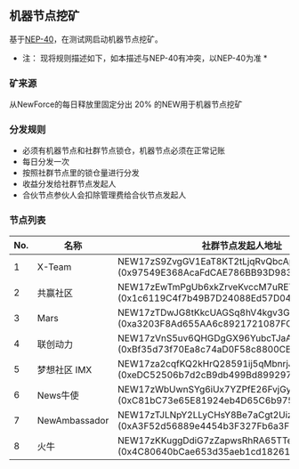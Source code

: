 ## 机器节点挖矿

基于[NEP-40](https://neps.newtonproject.org/neps/nep-40/)，在测试网启动机器节点挖矿。

* 注： 现将规则描述如下，如本描述与NEP-40有冲突，以NEP-40为准 *

### 矿来源

从NewForce的每日释放里固定分出 20%  的NEW用于机器节点挖矿

### 分发规则

- 必须有机器节点和社群节点锁仓，机器节点必须在正常记账
- 每日分发一次
- 按照社群节点里的锁仓量进行分发
- 收益分发给社群节点发起人
- 合伙节点参伙人会扣除管理费给合伙节点发起人

### 节点列表

No. | 名称 | 社群节点发起人地址 | 矿工地址
--|--|--|--
1 | X-Team | NEW17zS9ZvgGV1EaT8KT2tLjqRvQbcApjFot8xj (0x97549E368AcaFdCAE786BB93D98379f1D1561a29) | 0x1d7e06ad19339263a51ee47e11b4ffd10d4a83ba
2 | 共赢社区 | NEW17zEwTmPgUb6xkZrveKvccM7uREYc3NyU7Wy (0x1c6119C4f7b49B7D24088Ed57D04fef50bd162Ca) | 0x1c6119C4f7b49B7D24088Ed57D04fef50bd162Ca
3 | Mars | NEW17zTDwJG8tKkcUAGSq8hV4kgv3Gysxf4ZJmw (0xa3203F8Ad655AA6c8921721087FC576489A00Bf0) | 0xa3203F8Ad655AA6c8921721087FC576489A00Bf0
4 | 联创动力 | NEW17zVnS5uv6QHGDgGX96YubcTJaA4xQwcG1AP (0xBf35d73f70Ea8c74aD0F58c8800CBdE52462536b) | 0xBf35d73f70Ea8c74aD0F58c8800CBdE52462536b
5 | 梦想社区 IMX | NEW17za2cqfKQ2kHrQ28591ij5qMbnrjJjkBAoR (0xeDC52506b7d2cB9db499Bd89929763b5F311b7E6) | 0xeDC52506b7d2cB9db499Bd89929763b5F311b7E6
6 | News牛使 | NEW17zWbUwnSYg6iUx7YZPfE26FvjGydavVcFqK (0xC81bC73e65E81924eb4D65C6b975D49112595eE9) | 0xC81bC73e65E81924eb4D65C6b975D49112595eE9
7 | NewAmbassador | NEW17zTJLNpY2LLyCHsY8Be7aCgt2UizbRufFzP (0xA3F52d56889e4454b3F327Fb6a3F5Ec7DBAf8a0C) | 0xA3F52d56889e4454b3F327Fb6a3F5Ec7DBAf8a0C
8 | 火牛 | NEW17zKKuggDdiG7zZapwsRhRA65TTeHrhSisEH (0x4C80640bCae653d35aeb1cd18261BcA11953ba55) | 0x17FC9cA7aF608D2A5e186549298bB2Ed79c2578F

